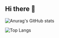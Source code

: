 ## Hi there 👋

![Anurag's GitHub stats](https://github-readme-stats.vercel.app/api?username=NaraSky)

![Top Langs](https://github-readme-stats.vercel.app/api/top-langs/?username=NaraSky)


<!--
**NaraSky/NaraSky** is a ✨ _special_ ✨ repository because its `README.md` (this file) appears on your GitHub profile.

Here are some ideas to get you started:

- 🔭 I’m currently working on ...
- 🌱 I’m currently learning ...
- 👯 I’m looking to collaborate on ...
- 🤔 I’m looking for help with ...
- 💬 Ask me about ...
- 📫 How to reach me: ...
- 😄 Pronouns: ...
- ⚡ Fun fact: ...
-->
